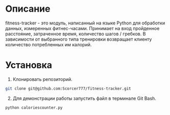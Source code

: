 # Описание
fitness-tracker - это модуль, написанный на языке Python для обработки данных, измеренных фитнес-часами. Принимает на вход пройденное расстояние, затраченное время, количество шагов / гребков.
В зависимости от выбранного типа тренировки возвращает клиенту количество потребленных им калорий.

# Установка
1. Клонировать репозиторий.
```bash
git clone git@github.com:Scorcer777/fitness-tracker.git
```
2. Для демонстрации работы запустить файл в терминале Git Bash.
```bash
python caloriescounter.py
```

